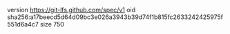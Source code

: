 version https://git-lfs.github.com/spec/v1
oid sha256:a17beecd5d64d09bc3e026a3943b39d74f1b815fc2633242425975f551d6a4c7
size 750
